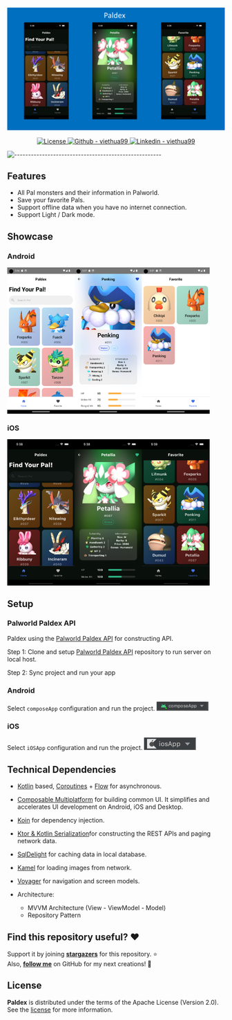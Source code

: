 ![Paldex](docs/images/project-header.png)
<p align="center">

  <a href="https://opensource.org/licenses/Apache-2.0">
     <img alt="License" src="https://img.shields.io/badge/License-Apache%202.0-brown.svg"/>
  </a>

  <a href="https://github.com/viethua99">
     <img src="https://img.shields.io/badge/Github-viethua99-blueviolet?logo=github" alt="Github - viethua99">
  </a>

  <a href="https://www.linkedin.com/in/viet-hua-3255a2181/">
     <img src="https://img.shields.io/badge/Linkedin-Viet Hua-0077B5?logo=linkedin&logoColor=" alt="Linkedin - viethua99">
  </a>

</p>

![-----------------------------------------------------](https://raw.githubusercontent.com/andreasbm/readme/master/assets/lines/rainbow.png)

## Features

- All Pal monsters and their information in Palworld.
- Save your favorite Pals.
- Support offline data when you have no internet connection.
- Support Light / Dark mode.

## Showcase
### Android
  <div style="display: flex; width: 100%">
  <img src="docs/images/android_showcase_1.png" width="31%"/>
  <img src="docs/images/android_showcase_2.png" width="31%"/>
  <img src="docs/images/android_showcase_3.png" width="31%"/>
  </div>

### iOS
  <div style="display: flex; width: 100%">
  <img src="docs/images/ios_showcase_1.png" width="31%"/>
  <img src="docs/images/ios_showcase_2.png" width="31%"/>
  <img src="docs/images/ios_showcase_3.png" width="31%"/>
  </div>

## Setup
### Palworld Paldex API
Paldex using the [Palworld Paldex API](https://github.com/mlg404/palworld-paldex-api) for constructing API.<br>

Step 1: Clone and setup [Palworld Paldex API](https://github.com/mlg404/palworld-paldex-api) repository to run server on local host.

Step 2: Sync project and run your app
### Android
Select `composeApp` configuration and run the project.
<img width="120" src="docs/images/composeapp-run.png" />

### iOS
Select `iOSApp` configuration and run the project.
<img width="120" src="docs/images/iosapp-run.png" />


## Technical Dependencies
- [Kotlin](https://kotlinlang.org/) based, [Coroutines](https://github.com/Kotlin/kotlinx.coroutines) + [Flow](https://kotlin.github.io/kotlinx.coroutines/kotlinx-coroutines-core/kotlinx.coroutines.flow/) for asynchronous.
- [Composable Multiplatform](https://jb.gg/compose) for building common UI. It simplifies and accelerates UI development on Android, iOS and Desktop.
- [Koin](https://insert-koin.io/) for dependency injection.
- [Ktor & Kotlin Serialization](https://ktor.io/)for constructing the REST APIs and paging network data.
- [SqlDelight](https://github.com/cashapp/sqldelight) for caching data in local database.
- [Kamel](https://github.com/Kamel-Media/Kamel) for loading images from network.
- [Voyager](https://github.com/adrielcafe/voyager) for navigation and screen models.

- Architecture:
  - MVVM Architecture (View - ViewModel - Model)
  - Repository Pattern

## Find this repository useful? :heart:
Support it by joining __[stargazers](https://github.com/viethua99/Paldex/stargazers)__ for this repository. :star: <br>
Also, __[follow me](https://github.com/viethua99)__ on GitHub for my next creations! 🤩

## License

**Paldex** is distributed under the terms of the Apache License (Version 2.0). See the
[license](LICENSE) for more information.